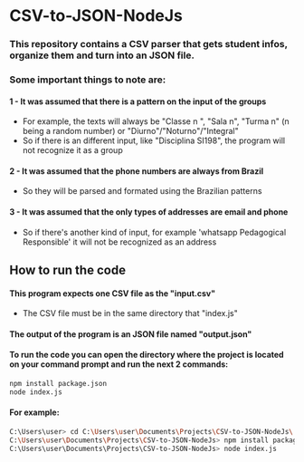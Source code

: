 # CSV-to-JSON-NodeJs
 
### This repository contains a CSV parser that gets student infos, organize them and turn into an JSON file.

### Some important things to note are:
#### 1 - It was assumed that there is a pattern on the input of the groups
* For example, the texts will always be "Classe n ", "Sala n", "Turma n" (n being a random number) or "Diurno"/"Noturno"/"Integral" 
*  So if there is an different input, like "Disciplina SI198", the program will not recognize it as a group

#### 2 - It was assumed that the phone numbers are always from Brazil
* So they will be parsed and formated using the Brazilian patterns
#### 3 - It was assumed that the only types of addresses are email and phone
* So if there's another kind of input, for example 'whatsapp Pedagogical Responsible' it will not be recognized as an address

## How to run the code

#### This program expects one CSV file as the "input.csv"
* The CSV file must be in the same directory that "index.js"
#### The output of the program is an JSON file named "output.json"
#### To run the code you can open the directory where the project is located on your command prompt and run the next 2 commands:
```bash
npm install package.json
node index.js
```
#### For example:
```bash
C:\Users\user> cd C:\Users\user\Documents\Projects\CSV-to-JSON-NodeJs\
C:\Users\user\Documents\Projects\CSV-to-JSON-NodeJs> npm install package.json
C:\Users\user\Documents\Projects\CSV-to-JSON-NodeJs> node index.js
```
